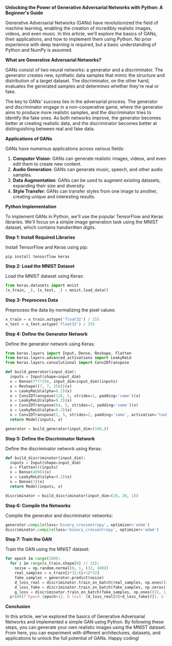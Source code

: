 **Unlocking the Power of Generative Adversarial Networks with Python: A Beginner's Guide**

Generative Adversarial Networks (GANs) have revolutionized the field of machine learning, enabling the creation of incredibly realistic images, videos, and even music. In this article, we'll explore the basics of GANs, their applications, and how to implement them using Python. No prior experience with deep learning is required, but a basic understanding of Python and NumPy is assumed.

**What are Generative Adversarial Networks?**

GANs consist of two neural networks: a generator and a discriminator. The generator creates new, synthetic data samples that mimic the structure and distribution of a target dataset. The discriminator, on the other hand, evaluates the generated samples and determines whether they're real or fake.

The key to GANs' success lies in the adversarial process. The generator and discriminator engage in a non-cooperative game, where the generator aims to produce more realistic samples, and the discriminator tries to identify the fake ones. As both networks improve, the generator becomes better at creating realistic data, and the discriminator becomes better at distinguishing between real and fake data.

**Applications of GANs**

GANs have numerous applications across various fields:

1. **Computer Vision**: GANs can generate realistic images, videos, and even edit them to create new content.
2. **Audio Generation**: GANs can generate music, speech, and other audio samples.
3. **Data Augmentation**: GANs can be used to augment existing datasets, expanding their size and diversity.
4. **Style Transfer**: GANs can transfer styles from one image to another, creating unique and interesting results.

**Python Implementation**

To implement GANs in Python, we'll use the popular TensorFlow and Keras libraries. We'll focus on a simple image generation task using the MNIST dataset, which contains handwritten digits.

**Step 1: Install Required Libraries**

Install TensorFlow and Keras using pip:
```
pip install tensorflow keras
```
**Step 2: Load the MNIST Dataset**

Load the MNIST dataset using Keras:
```python
from keras.datasets import mnist
(x_train, _), (x_test, _) = mnist.load_data()
```
**Step 3: Preprocess Data**

Preprocess the data by normalizing the pixel values:
```python
x_train = x_train.astype('float32') / 255
x_test = x_test.astype('float32') / 255
```
**Step 4: Define the Generator Network**

Define the generator network using Keras:
```python
from keras.layers import Input, Dense, Reshape, Flatten
from keras.layers.advanced_activations import LeakyReLU
from keras.layers.convolutional import Conv2DTranspose

def build_generator(input_dim):
  inputs = Input(shape=input_dim)
  x = Dense(7*7*256, input_dim=input_dim)(inputs)
  x = Reshape((7, 7, 256))(x)
  x = LeakyReLU(alpha=0.2)(x)
  x = Conv2DTranspose(128, 5, strides=1, padding='same')(x)
  x = LeakyReLU(alpha=0.2)(x)
  x = Conv2DTranspose(64, 5, strides=2, padding='same')(x)
  x = LeakyReLU(alpha=0.2)(x)
  x = Conv2DTranspose(1, 5, strides=2, padding='same', activation='tanh')(x)
  return Model(inputs, x)

generator = build_generator(input_dim=(100,))
```
**Step 5: Define the Discriminator Network**

Define the discriminator network using Keras:
```python
def build_discriminator(input_dim):
  inputs = Input(shape=input_dim)
  x = Flatten()(inputs)
  x = Dense(4096)(x)
  x = LeakyReLU(alpha=0.2)(x)
  x = Dense(1)(x)
  return Model(inputs, x)

discriminator = build_discriminator(input_dim=(28, 28, 1))
```
**Step 6: Compile the Networks**

Compile the generator and discriminator networks:
```python
generator.compile(loss='binary_crossentropy', optimizer='adam')
discriminator.compile(loss='binary_crossentropy', optimizer='adam')
```
**Step 7: Train the GAN**

Train the GAN using the MNIST dataset:
```python
for epoch in range(100):
  for i in range(x_train.shape[0] // 32):
    noise = np.random.normal(0, 1, (32, 100))
    real_samples = x_train[i*32:(i+1)*32]
    fake_samples = generator.predict(noise)
    d_loss_real = discriminator.train_on_batch(real_samples, np.ones((32, 1)))
    d_loss_fake = discriminator.train_on_batch(fake_samples, np.zeros((32, 1)))
    g_loss = discriminator.train_on_batch(fake_samples, np.ones((32, 1)))
  print(f'Epoch {epoch+1}, D loss: {d_loss_real[0]+d_loss_fake[0]}, G loss: {g_loss}')
```
**Conclusion**

In this article, we've explored the basics of Generative Adversarial Networks and implemented a simple GAN using Python. By following these steps, you can generate your own realistic images using the MNIST dataset. From here, you can experiment with different architectures, datasets, and applications to unlock the full potential of GANs. Happy coding!